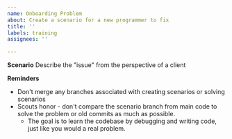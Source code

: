 ```yaml
---
name: Onboarding Problem
about: Create a scenario for a new programmer to fix
title: ''
labels: training
assignees: ''

---
```


**Scenario**
Describe the "issue" from the perspective of a client

**Reminders**
- Don't merge any branches associated with creating scenarios or solving scenarios
- Scouts honor - don't compare the scenario branch from main code to solve the problem or old commits as much as possible. 
  - The goal is to learn the codebase by debugging and writing code, just like you would a real problem.